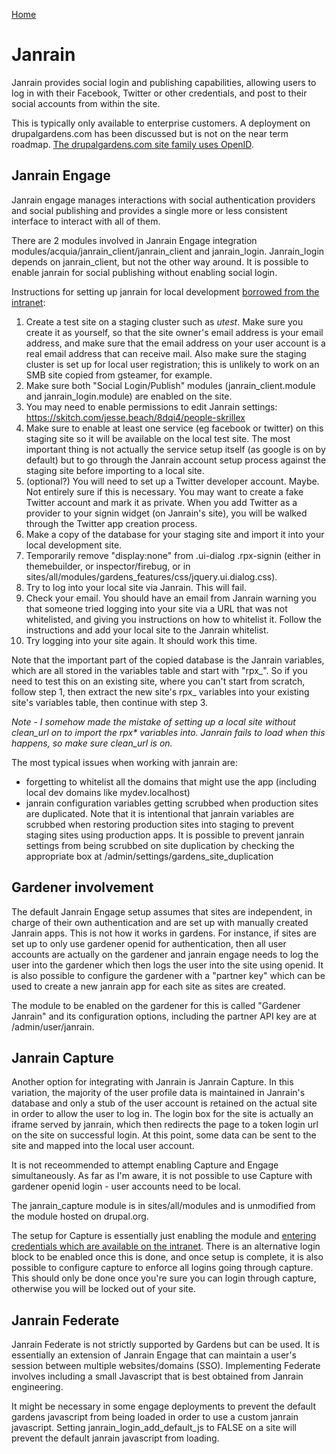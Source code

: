 [Home](../index.md)

Janrain
=======
Janrain provides social login and publishing capabilities, allowing users to log in with their Facebook, Twitter or other credentials, and post to their social accounts from within the site.

This is typically only available to enterprise customers.  A deployment on drupalgardens.com has been discussed but is not on the near term roadmap. [The drupalgardens.com site family uses OpenID](openid.md).


Janrain Engage
--------------
Janrain engage manages interactions with social authentication providers and social publishing and provides a single more or less consistent interface to interact with all of them.

There are 2 modules involved in Janrain Engage integration modules/acquia/janrain_client/janrain_client and janrain_login.  Janrain_login depends on janrain_client, but not the other way around.  It is possible to enable janrain for social publishing without enabling social login.

Instructions for setting up janrain for local development [borrowed from the intranet](https://i.acquia.com/wiki/testing-janrain-login-gardens-your-local-development-environment):

 1. Create a test site on a staging cluster such as *utest*. Make sure you create it as yourself, so that the site owner's email address is your email address, and make sure that the email address on your user account is a real email address that can receive mail. Also make sure the staging cluster is set up for local user registration; this is unlikely to work on an SMB site copied from gsteamer, for example.
 1. Make sure both "Social Login/Publish" modules (janrain_client.module and janrain_login.module) are enabled on the site.
 1. You may need to enable permissions to edit Janrain settings: https://skitch.com/jesse.beach/8dqi4/people-skrillex
 1. Make sure to enable at least one service (eg facebook or twitter) on this staging site so it will be available on the local test site.  The most important thing is not actually the service setup itself (as google is on by default) but to go through the Janrain account setup process against the staging site before importing to a local site.
 1. (optional?) You will need to set up a Twitter developer account. Maybe. Not entirely sure if this is necessary. You may want to create a fake Twitter account and mark it as private. When you add Twitter as a provider to your signin widget (on Janrain's site), you will be walked through the Twitter app creation process.
 1. Make a copy of the database for your staging site and import it into your local development site.
 1. Temporarily remove "display:none" from .ui-dialog .rpx-signin (either in themebuilder, or inspector/firebug, or in sites/all/modules/gardens_features/css/jquery.ui.dialog.css).
 1. Try to log into your local site via Janrain. This will fail.
 1. Check your email. You should have an email from Janrain warning you that someone tried logging into your site via a URL that was not whitelisted, and giving you instructions on how to whitelist it. Follow the instructions and add your local site to the Janrain whitelist.
 1. Try logging into your site again. It should work this time.

Note that the important part of the copied database is the Janrain variables, which are all stored in the variables table and start with "rpx\_". So if you need to test this on an existing site, where you can't start from scratch, follow step 1, then extract the new site's rpx_ variables into your existing site's variables table, then continue with step 3.

_Note - I somehow made the mistake of setting up a local site without clean_url on to import the rpx* variables into.  Janrain fails to load when this happens, so make sure clean_url is on._


The most typical issues when working with janrain are:

 - forgetting to whitelist all the domains that might use the app (including local dev domains like mydev.localhost)
 - janrain configuration variables getting scrubbed when production sites are duplicated.  Note that it is intentional that janrain variables are scrubbed when restoring production sites into staging to prevent staging sites using production apps.  It is possible to prevent janrain settings from being scrubbed on site duplication by checking the appropriate box at <gardener-host>/admin/settings/gardens_site_duplication


Gardener involvement
--------------------
The default Janrain Engage setup assumes that sites are independent, in charge of their own authentication and are set up with manually created Janrain apps.  This is not how it works in gardens.  For instance, if sites are set up to only use gardener openid for authentication, then all user accounts are actually on the gardener and janrain engage needs to log the user into the gardener which then logs the user into the site using openid.  It is also possible to configure the gardener with a "partner key" which can be used to create a new janrain app for each site as sites are created.

The module to be enabled on the gardener for this is called "Gardener Janrain" and its configuration options, including the partner API key are at <gardener-host>/admin/user/janrain.


Janrain Capture
---------------
Another option for integrating with Janrain is Janrain Capture.  In this variation, the majority of the user profile data is maintained in Janrain's database and only a stub of the user account is retained on the actual site in order to allow the user to log in.  The login box for the site is actually an iframe served by janrain, which then redirects the page to a token login url on the site on successful login.  At this point, some data can be sent to the site and mapped into the local user account.

It is not receommended to attempt enabling Capture and Engage simultaneously.  As far as I'm aware, it is not possible to use Capture with gardener openid login - user accounts need to be local.

The janrain_capture module is in sites/all/modules and is unmodified from the module hosted on drupal.org.

The setup for Capture is essentially just enabling the module and [entering credentials which are available on the intranet](https://i.acquia.com/wiki/configuring-janrain-capture-drupal-module).  There is an alternative login block to be enabled once this is done, and once setup is complete, it is also possible to configure capture to enforce all logins going through capture.  This should only be done once you're sure you can login through capture, otherwise you will be locked out of your site.


Janrain Federate
----------------
Janrain Federate is not strictly supported by Gardens but can be used.  It is essentially an extension of Janrain Engage that can maintain a user's session between multiple websites/domains (SSO).  Implementing Federate involves including a small Javascript that is best obtained from Janrain engineering.

It might be necessary in some engage deployments to prevent the default gardens javascript from being loaded in order to use a custom janrain javascript.  Setting janrain_login_add_default_js to FALSE on a site will prevent the default janrain javascript from loading.
